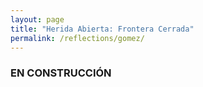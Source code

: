 ```yaml
---
layout: page
title: "Herida Abierta: Frontera Cerrada"
permalink: /reflections/gomez/
---
```


### EN CONSTRUCCIÓN
